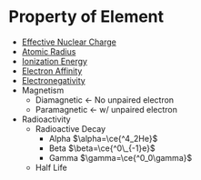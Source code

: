 # Property of Element

* [Effective Nuclear Charge](Effective%20Nuclear%20Charge.md)
* [Atomic Radius](Atomic%20Radius.md)
* [Ionization Energy](Ionization%20Energy.md)
* [Electron Affinity](Electron%20Affinity.md)
* [Electronegativity](Electronegativity.md)
* Magnetism
  * Diamagnetic ← No unpaired electron
  * Paramagnetic ← w/ unpaired electron
* Radioactivity
  * Radioactive Decay
    * Alpha $\alpha=\ce{^4_2He}$
    * Beta $\beta=\ce{^0\_{-1}e}$
    * Gamma $\gamma=\ce{^0_0\gamma}$
  * Half Life
